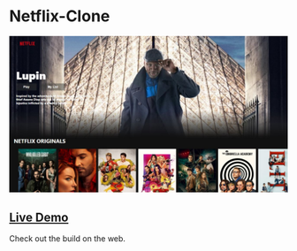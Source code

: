 # Netflix-Clone

![Netflix Clone](/public/images/netflix-clone.jpg?raw=true "Netflix Clone")

## [Live Demo](https://netflix-clone-9018d.web.app/)
Check out the build on the web.